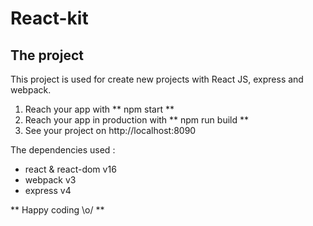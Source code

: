 # React-kit

## The project

This project is used for create new projects with React JS, express and webpack.

1) Reach your app with ** npm start **
2) Reach your app in production with ** npm run build **
3) See your project on http://localhost:8090

The dependencies used :
 - react & react-dom v16
 - webpack v3
 - express v4
 
  ** Happy coding \o/ **
